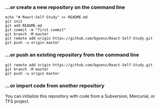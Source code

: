 ### ...or create a new repository on the command line

    echo "# React-Self-Study" >> README.md
    git init
    git add README.md
    git commit -m "first commit"
    git branch -M master
    git remote add origin https://github.com/bgoonz/React-Self-Study.git
    git push -u origin master

### ...or push an existing repository from the command line

    git remote add origin https://github.com/bgoonz/React-Self-Study.git
    git branch -M master
    git push -u origin master

### ...or import code from another repository

You can initialize this repository with code from a Subversion,
Mercurial, or TFS project.
